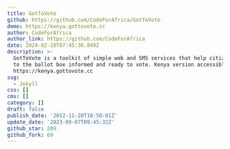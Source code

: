 ```yaml
---
title: GotToVote
github: https://github.com/CodeForAfrica/GotToVote
demo: https://kenya.gottovote.cc
author: CodeForAfrica
author_link: https://github.com/CodeForAfrica
date: 2024-02-18T07:45:36.849Z
description: >-
  GotToVote is a toolkit of simple web and SMS services that help citizens get
  to the ballot box informed and ready to vote. Kenya version accessible at
  https://kenya.gottovote.cc
ssg:
  - Jekyll
css: []
cms: []
category: []
draft: false
publish_date: '2012-11-20T10:50:01Z'
update_date: '2023-09-07T09:45:32Z'
github_star: 209
github_fork: 69
---
```

